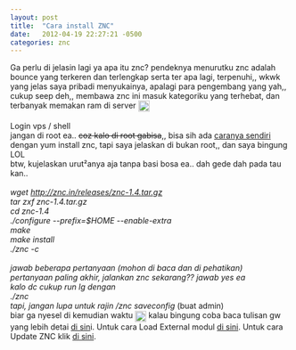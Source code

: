 ```yaml
---
layout: post
title:  "Cara install ZNC"
date:   2012-04-19 22:27:21 -0500
categories: znc
---
```

Ga perlu di jelasin lagi ya apa itu znc? pendeknya menurutku znc adalah bounce yang terkeren dan terlengkap serta ter apa lagi, terpenuhi,, wkwk yang jelas saya pribadi menyukainya, apalagi para pengembang yang yah,, cukup seep deh,, membawa znc ini masuk kategoriku yang terhebat, dan terbanyak memakan ram di server <img src="http://www.mywapblog.com/asset/MWB/emoticons/icon_biggrin.png" style="width: 20px; height: 20px; vertical-align: middle;" alt="biggrin" class="mwb-emoticon mwb-emoticon-biggrin"><br>
<br>
Login vps / shell<br>
jangan di root ea.. <span style="text-decoration:line-through;">coz kalo di root gabisa</span>,, bisa sih ada <a href="http://ciutirc.blogspot.com/2014/10/tutorial-cara-install-znc-pada-root-dengam-mudah.html">caranya sendiri</a> dengan yum install znc, tapi saya jelaskan di bukan root,, dan saya bingung LOL<br>
btw, kujelaskan urut²anya aja tanpa basi bosa ea.. dah gede dah pada tau kan..<br>
<br>
<em>wget http://znc.in/releases/znc-1.4.tar.gz<br>
tar zxf znc-1.4.tar.gz<br>
cd znc-1.4<br>
./configure --prefix=$HOME --enable-extra<br>
make<br>
make install<br>
./znc -c<br>
<br>
jawab beberapa pertanyaan (mohon di baca dan di pehatikan)<br>
pertanyaan paling akhir, jalankan znc sekarang?? jawab yes ea<br>
kalo dc cukup run lg dengan<br>
<span style="font-style:italic;">./znc</span><br>
tapi, jangan lupa untuk rajin <span style="font-style:italic;">/znc saveconfig</span></em> (buat admin)<br>
biar ga nyesel di kemudian waktu <img src="http://www.mywapblog.com/asset/MWB/emoticons/icon_biggrin.png" style="width: 20px; height: 20px; vertical-align: middle;" alt="biggrin" class="mwb-emoticon mwb-emoticon-biggrin"> kalau bingung coba baca tulisan gw yang lebih detai <a href="http://ciutirc.blogspot.com/2014/10/tutorial-cara-install-znc-pada-root-dengam-mudah.html">di sin</a>i. Untuk cara Load External modul <a href="http://eg-goez.blogspot.com/2014/09/tutorial-menambah-external-modules-pada-znc.html">di sini</a>. Untuk cara Update ZNC klik <a href="http://eg-goez.blogspot.com/2014/10/tutorial-update-upgrade-version-znc.html">di sini</a>.
